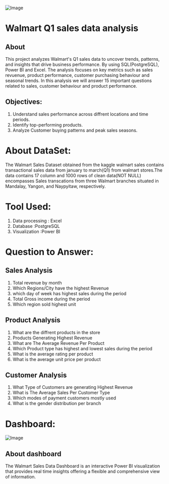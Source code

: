 ![Image](https://github.com/user-attachments/assets/ccd3fc94-cf74-47c0-9758-8d3cb472329b)
# Walmart Q1 sales data analysis
## About
This project analyzes Walmart's Q1 sales data to uncover trends, patterns, and insights that drive business performance. By using SQL(PostgreSQL), Power BI and Excel. The analysis focuses on key metrics such as sales revuenue, product performance, customer purchasing behaviour and seasonal trends.
In this analysis we will answer 15 important questions related to sales, customer behaviour and product performance.
## Objectives:
 1. Understand sales performance across diffrent locations and time periods.
 2. Identify top-performing products.
 3. Analyze Customer buying patterns and peak sales seasons.
# About DataSet:
The Walmart Sales Dataset obtained from the kaggle walmart sales contains transactional sales data from january to march(Q1) from walmart stores.The data contains 17 column and 1000 rows of clean data(NOT NULL) encompasses Sales transcations from three Walmart branches situated in Mandalay, Yangon, and Naypyitaw, respectively.
# Tool Used:
 1. Data processing     : Excel
 2. Database            :PostgreSQL
 3. Visualization        :Power BI
   
# Question to Answer:
## Sales Analysis
 1. Total revenue by month
 2. Which Regions/City have the highest Revenue
 3. which day of week has highest sales during the period
 4. Total Gross income during the period
 5. Which region sold highest unit
## Product Analysis
 1. What are the diffrent products in the store
 2. Products Generating Highest Revenue
 3. What are The Average Revenue Per Product
 4. Which Product type has highest and lowest sales during the period
 5. What is the average rating per product
 6. What is the average unit price per product
## Customer Analysis
 1. What Type of Customers are generating Highest Revenue
 2. What is The Average Sales Per Customer Type
 3. Which modes of payment customers mostly used
 4. What is the gender distribution per branch
# Dashboard:
![Image](https://github.com/user-attachments/assets/125d2b11-42dc-470c-8584-a4b87d1570d7)
## About dashboard
The Walmart Sales Data Dashboard is an interactive Power BI visualization that provides real time insights offering a flexible and comprehensive view of information.










